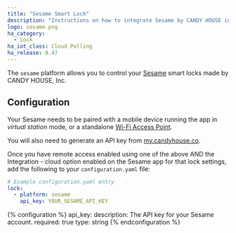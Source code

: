 ```yaml
---
title: "Sesame Smart Lock"
description: "Instructions on how to integrate Sesame by CANDY HOUSE into Home Assistant."
logo: sesame.png
ha_category:
  - Lock
ha_iot_class: Cloud Polling
ha_release: 0.47
---
```


The `sesame` platform allows you to control your [Sesame](https://candyhouse.co/) smart locks made by CANDY HOUSE, Inc.

## Configuration

Your Sesame needs to be paired with a mobile device running the app in *virtual station* mode, or a standalone [Wi-Fi Access Point](https://candyhouse.co/collections/frontpage/products/wi-fi-access-point).

You will also need to generate an API key from [my.candyhouse.co](https://my.candyhouse.co/#/credentials).

Once you have remote access enabled using one of the above AND the Integration - cloud option enabled on the Sesame app for that lock settings, add the following to your `configuration.yaml` file:

```yaml
# Example configuration.yaml entry
lock:
  - platform: sesame
    api_key: YOUR_SESAME_API_KEY
```

{% configuration %}
api_key:
  description: The API key for your Sesame account.
  required: true
  type: string
{% endconfiguration %}

